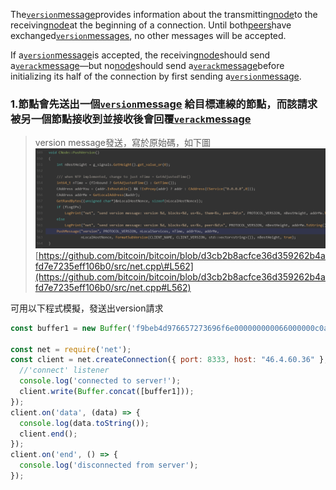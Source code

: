 The[`version`message](https://bitcoin.org/en/developer-reference#version)provides information about the transmitting[node](https://bitcoin.org/en/glossary/node)to the receiving[node](https://bitcoin.org/en/glossary/node)at the beginning of a connection. Until both[peers](https://bitcoin.org/en/glossary/node)have exchanged[`version`messages](https://bitcoin.org/en/developer-reference#version), no other messages will be accepted.

If a[`version`message](https://bitcoin.org/en/developer-reference#version)is accepted, the receiving[node](https://bitcoin.org/en/glossary/node)should send a[`verack`message](https://bitcoin.org/en/developer-reference#verack)—but no[node](https://bitcoin.org/en/glossary/node)should send a[`verack`message](https://bitcoin.org/en/developer-reference#verack)before initializing its half of the connection by first sending a[`version`message](https://bitcoin.org/en/developer-reference#version).

### 1.節點會先送出一個[`version`message](https://bitcoin.org/en/developer-reference#version) 給目標連線的節點，而該請求被另一個節點接收到並接收後會回覆[`verack`message](https://bitcoin.org/en/developer-reference#verack)

> version message發送，寫於原始碼，如下圖![](/assets/ˊ啊6876.png)[https://github.com/bitcoin/bitcoin/blob/d3cb2b8acfce36d359262b4afd7e7235eff106b0/src/net.cpp\#L562](https://github.com/bitcoin/bitcoin/blob/d3cb2b8acfce36d359262b4afd7e7235eff106b0/src/net.cpp#L562)

可用以下程式模擬，發送出version請求

```js
const buffer1 = new Buffer('f9beb4d976657273696f6e000000000066000000c0a049f67f1101000d000000000000003ddc275a000000000d0000000000000000000000000000000000ffff2e043c24208d0d00000000000000000000000000000000000000000000000000659885d88df91a01102f5361746f7368693a302e31332e322f6000000001','hex');

const net = require('net');
const client = net.createConnection({ port: 8333, host: "46.4.60.36" }, () => {
  //'connect' listener
  console.log('connected to server!');
  client.write(Buffer.concat([buffer1]));
});
client.on('data', (data) => {
  console.log(data.toString());
  client.end();
});
client.on('end', () => {
  console.log('disconnected from server');
});
```



